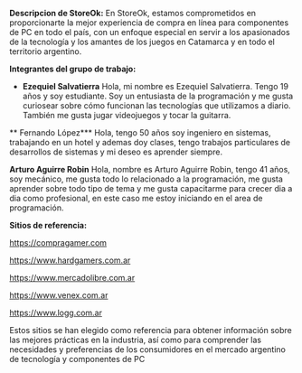 **Descripcion de StoreOk:**
En StoreOk, estamos comprometidos en proporcionarte la mejor experiencia de compra en línea para componentes de PC en todo el país, con un enfoque especial en servir a los apasionados de la tecnología y los amantes de los juegos en Catamarca y en todo el territorio argentino.


**Integrantes del grupo de trabajo:**

- **Ezequiel Salvatierra**
Hola, mi nombre es Ezequiel Salvatierra. Tengo 19 años y soy estudiante. Soy un entusiasta de la programación y me gusta curiosear sobre cómo funcionan las tecnologías que utilizamos a diario. También me gusta jugar videojuegos y tocar la guitarra.

** Fernando López***
Hola, tengo 50 años soy ingeniero en sistemas, trabajando en un hotel y ademas doy clases, tengo trabajos particulares de desarrollos de sistemas y mi deseo es aprender siempre. 

**Arturo Aguirre Robin**
Hola, nombre es Arturo Aguirre Robin, tengo 41 años, soy mecánico, me gusta todo lo relacionado a la programación, me gusta aprender sobre todo tipo de tema y me gusta capacitarme para crecer dia a dia como profesional, en este caso me estoy iniciando en el area de programación.

**Sitios de referencia:**

https://compragamer.com

https://www.hardgamers.com.ar

https://www.mercadolibre.com.ar

https://www.venex.com.ar

https://www.logg.com.ar

Estos sitios se han elegido como referencia para obtener información sobre las mejores prácticas en la industria, así como para comprender las necesidades y preferencias de los consumidores en el mercado argentino de tecnología y componentes de PC

